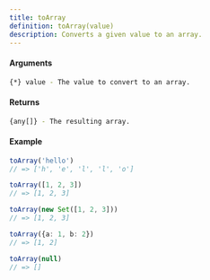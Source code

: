 ```yaml
---
title: toArray
definition: toArray(value)
description: Converts a given value to an array.
---
```



#### Arguments


```bash
{*} value - The value to convert to an array.
```


#### Returns


```bash
{any[]} - The resulting array.
```


#### Example


```ts
toArray('hello')
// => ['h', 'e', 'l', 'l', 'o']

toArray([1, 2, 3])
// => [1, 2, 3]

toArray(new Set([1, 2, 3]))
// => [1, 2, 3]

toArray({a: 1, b: 2})
// => [1, 2]

toArray(null)
// => []
```
